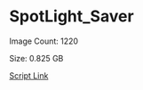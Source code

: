 # SpotLight_Saver

Image Count: 1220

Size: 0.825 GB

[Script Link](https://github.com/liuyal/Archive/blob/master/Python/Utilities/Miscellaneous/spotlight_saver.py)